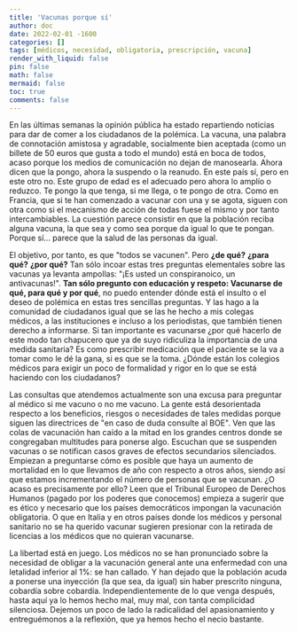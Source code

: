 ```yaml
---
title: 'Vacunas porque sí'
author: doc
date: 2022-02-01 -1600
categories: []
tags: [médicos, necesidad, obligatoria, prescripción, vacuna]
render_with_liquid: false
pin: false
math: false
mermaid: false
toc: true
comments: false
---
```

En las últimas semanas la opinión pública ha estado repartiendo noticias para dar de comer a los ciudadanos de la polémica. La vacuna, una palabra de connotación amistosa y agradable, socialmente bien aceptada (como un billete de 50 euros que gusta a todo el mundo) está en boca de todos, acaso porque los medios de comunicación no dejan de manosearla. Ahora dicen que la pongo, ahora la suspendo o la reanudo. En este país sí, pero en este otro no. Este grupo de edad es el adecuado pero ahora lo amplío o reduzco. Te pongo la que tenga, si me llega, o te pongo de otra. Como en Francia, que si te han comenzado a vacunar con una y se agota, siguen con otra como si el mecanismo de acción de todas fuese el mismo y por tanto intercambiables. La cuestión parece consistir en que la población reciba alguna vacuna, la que sea y como sea porque da igual lo que te pongan. Porque sí... parece que la salud de las personas da igual.  

El objetivo, por tanto, es que "todos se vacunen". Pero **¿de qué?** **¿para qué?** **¿por qué?** Tan sólo incoar estas tres preguntas elementales sobre las vacunas ya levanta ampollas: "¡Es usted un conspiranoico, un antivacunas!". **Tan sólo pregunto con educación y respeto: Vacunarse de qué, para qué y por qué**, no puedo entender dónde está el insulto o el deseo de polémica en estas tres sencillas preguntas. Y las hago a la comunidad de ciudadanos igual que se las he hecho a mis colegas médicos, a las instituciones e incluso a los periodistas, que también tienen derecho a informarse. Si tan importante es vacunarse ¿por qué hacerlo de este modo tan chapucero que ya de suyo ridiculiza la importancia de una medida sanitaria? Es como prescribir medicación que el paciente se la va a tomar como le dé la gana, si es que se la toma. ¿Dónde están los colegios médicos para exigir un poco de formalidad y rigor en lo que se está haciendo con los ciudadanos?  

Las consultas que atendemos actualmente son una excusa para preguntar al médico si me vacuno o no me vacuno. La gente está desorientada respecto a los beneficios, riesgos o necesidades de tales medidas porque siguen las directrices de "en caso de duda consulte al BOE". Ven que las colas de vacunación han caído a la mitad en los grandes centros donde se congregaban multitudes para ponerse algo. Escuchan que se suspenden vacunas o se notifican casos graves de efectos secundarios silenciados. Empiezan a preguntarse cómo es posible que haya un aumento de mortalidad en lo que llevamos de año con respecto a otros años, siendo así que estamos incrementando el número de personas que se vacunan. ¿O acaso es precisamente por ello? Leen que el Tribunal Europeo de Derechos Humanos (pagado por los poderes que conocemos) empieza a sugerir que es ético y necesario que los países democráticos impongan la vacunación obligatoria. O que en Italia y en otros países donde los médicos y personal sanitario no se ha querido vacunar sugieren presionar con la retirada de licencias a los médicos que no quieran vacunarse.  

La libertad está en juego. Los médicos no se han pronunciado sobre la necesidad de obligar a la vacunación general ante una enfermedad con una letalidad inferior al 1%: se han callado. Y han dejado que la población acuda a ponerse una inyección (la que sea, da igual) sin haber prescrito ninguna, cobardía sobre cobardía. Independientemente de lo que venga después, hasta aquí ya lo hemos hecho mal, muy mal, con tanta complicidad silenciosa. Dejemos un poco de lado la radicalidad del apasionamiento y entreguémonos a la reflexión, que ya hemos hecho el necio bastante.  
